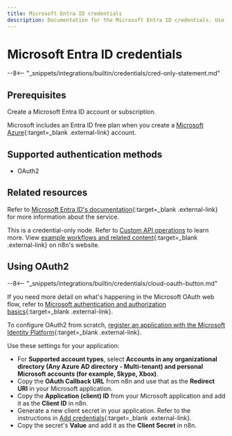 ```yaml
---
title: Microsoft Entra ID credentials
description: Documentation for the Microsoft Entra ID credentials. Use these credentials to authenticate Microsoft Entra ID in n8n, a workflow automation platform.
---
```


# Microsoft Entra ID credentials

--8<-- "_snippets/integrations/builtin/credentials/cred-only-statement.md"

## Prerequisites

Create a Microsoft Entra ID account or subscription.

Microsoft includes an Entra ID free plan when you create a [Microsoft Azure](https://azure.microsoft.com/){:target=_blank .external-link} account.

## Supported authentication methods

- OAuth2

## Related resources

Refer to [Microsoft Entra ID's documentation](https://www.microsoft.com/en-us/security/business/identity-access/azure-active-directory){:target=_blank .external-link} for more information about the service.

This is a credential-only node. Refer to [Custom API operations](/integrations/custom-operations/) to learn more. View [example workflows and related content](https://n8n.io/integrations/microsoft-entra-id-azure-active-directory/){:target=_blank .external-link} on n8n's website.

## Using OAuth2

--8<-- "_snippets/integrations/builtin/credentials/cloud-oauth-button.md"

If you need more detail on what's happening in the Microsoft OAuth web flow, refer to [Microsoft authentication and authorization basics](https://learn.microsoft.com/en-us/graph/auth/auth-concepts){:target=_blank .external-link}.

To configure OAuth2 from scratch, [register an application with the Microsoft Identity Platform](https://learn.microsoft.com/en-us/graph/auth-register-app-v2){:target=_blank .external-link}.

Use these settings for your application:

- For **Supported account types**, select **Accounts in any organizational directory (Any Azure AD directory - Multi-tenant) and personal Microsoft accounts (for example, Skype, Xbox)**.
- Copy the **OAuth Callback URL** from n8n and use that as the **Redirect URI** in your Microsoft application.
- Copy the **Application (client) ID** from your Microsoft application and add it as the **Client ID** in n8n.
- Generate a new client secret in your application. Refer to the instructions in [Add credentials](https://learn.microsoft.com/en-us/graph/auth-register-app-v2#add-credentials){:target=_blank .external-link}.
- Copy the secret's **Value** and add it as the **Client Secret** in n8n.